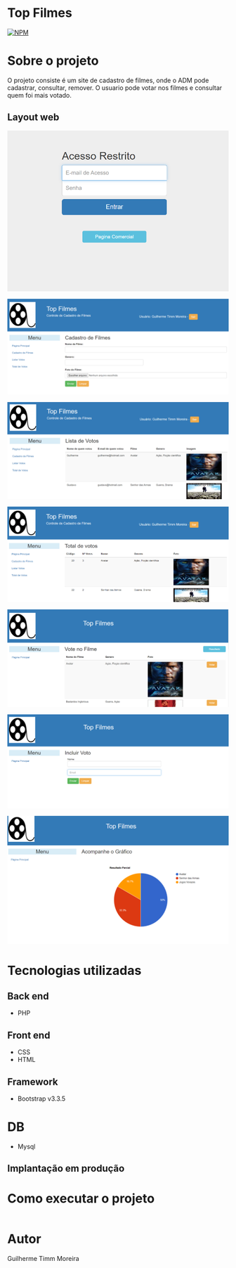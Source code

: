#  Top Filmes 
[![NPM](https://img.shields.io/npm/l/react)](https://github.com/GuilhermeGTM/ProjetoFilmes/blob/main/LICENSE) 

# Sobre o projeto

O projeto consiste é um site de cadastro de filmes, onde o ADM pode cadastrar, consultar, remover. O usuario pode votar nos filmes e consultar quem foi mais votado.

## Layout web
![Web 1](https://github.com/GuilhermeGTM/ProjetoFilmes/blob/main/demo/acesso.png)

![Web 2](https://github.com/GuilhermeGTM/ProjetoFilmes/blob/main/demo/cadastro.png)

![Web 3](https://github.com/GuilhermeGTM/ProjetoFilmes/blob/main/demo/listagem.png)

![Web 4](https://github.com/GuilhermeGTM/ProjetoFilmes/blob/main/demo/totalDeVotos.png)

![Web 5](https://github.com/GuilhermeGTM/ProjetoFilmes/blob/main/demo/principal.png)

![Web 6](https://github.com/GuilhermeGTM/ProjetoFilmes/blob/main/demo/voto.png)

![Web 7](https://github.com/GuilhermeGTM/ProjetoFilmes/blob/main/demo/grafico.png)


# Tecnologias utilizadas
## Back end
- PHP
## Front end
- CSS
- HTML
## Framework
- Bootstrap v3.3.5
# DB
- Mysql

## Implantação em produção


# Como executar o projeto

```bash

```

# Autor

Guilherme Timm Moreira

